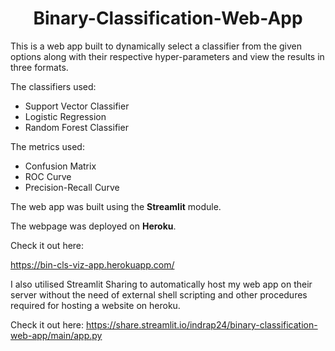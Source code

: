 <h1 align="center">Binary-Classification-Web-App</h1>

This is a web app built to dynamically select a classifier from the given options along with their respective hyper-parameters and view the results in three formats.

The classifiers used:
* Support Vector Classifier
* Logistic Regression
* Random Forest Classifier

The metrics used:
* Confusion Matrix
* ROC Curve
* Precision-Recall Curve

The web app was built using the **Streamlit** module.

The webpage was deployed on **Heroku**.

Check it out here:

https://bin-cls-viz-app.herokuapp.com/


I also utilised Streamlit Sharing to automatically host my web app on their server without the need of external shell scripting and other procedures required for hosting a website on heroku.

Check it out here:
https://share.streamlit.io/indrap24/binary-classification-web-app/main/app.py
